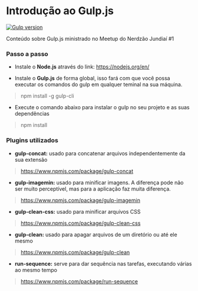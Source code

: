 # Introdução ao Gulp.js 
[![Gulp version](https://img.shields.io/badge/Gulp.js-v.3.9.1-red.svg)](https://gulpjs.com/)

Conteúdo sobre Gulp.js ministrado no Meetup do Nerdzão Jundiaí #1

### Passo a passo 

+ Instale o **Node.js** através do link: https://nodejs.org/en/

+ Instale o **Gulp.js** de forma global, isso fará com que você possa executar os comandos do gulp em qualquer teminal na sua máquina.
> npm install -g gulp-cli 

+ Execute o comando abaixo para instalar o gulp no seu projeto e as suas dependências
> npm install 

### Plugins utilizados

+ **gulp-concat:** usado para concatenar arquivos independentemente da sua extensão
> https://www.npmjs.com/package/gulp-concat

+ **gulp-imagemin:** usado para minificar imagens. A diferença pode não ser muito perceptível, mas para a aplicação faz muita diferença. 
> https://www.npmjs.com/package/gulp-imagemin

+ **gulp-clean-css:** usado para minificar arquivos CSS
> https://www.npmjs.com/package/gulp-clean-css

+ **gulp-clean:** usado para apagar arquivos de um diretório ou até ele mesmo
> https://www.npmjs.com/package/gulp-clean

+ **run-sequence:** serve para dar sequência nas tarefas, executando várias ao mesmo tempo 
> https://www.npmjs.com/package/run-sequence

